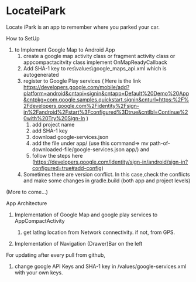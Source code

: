 # LocateiPark

Locate iPark is an app to remember where you parked your car.

How to SetUp
1. to Implement Google Map to Android App
   1. create a google map activity class or fragment activity class or appcompactacitvity class implement OnMapReadyCallback
   2. Add SHA-1 key to res\values\google_maps_api.xml which is autogenerated
   3. register to Google Play services ( Here is the link
   https://developers.google.com/mobile/add?platform=android&cntapi=signin&cntapp=Default%20Demo%20App&cntpkg=com.google.samples.quickstart.signin&cnturl=https:%2F%2Fdevelopers.google.com%2Fidentity%2Fsign-in%2Fandroid%2Fstart%3Fconfigured%3Dtrue&cntlbl=Continue%20with%20Try%20Sign-In
   )
       1. add project name
       2. add SHA-1 key
       3. download google-services.json
       4. add the file under app/ (use this command=> mv path-of-downloaded-file/google-services.json app/) and
       5. follow the steps here (https://developers.google.com/identity/sign-in/android/sign-in?configured=true#add-config)
    4. Sometimes there are version conflict. In this case,check the conflicts and make some changes in gradle.build (both app and project levels)
    
(More to come...)

App Architecture
1. Implementation of Google Map and google play services to AppCompactActivity 
    1. get latlng location from Network connectivity. if not, from GPS. 
    
2. Implementation of Navigation (Drawer)Bar on the left


For updating after every pull from github,

1. change google API Keys and SHA-1 key in /values/google-services.xml with your own keys.
